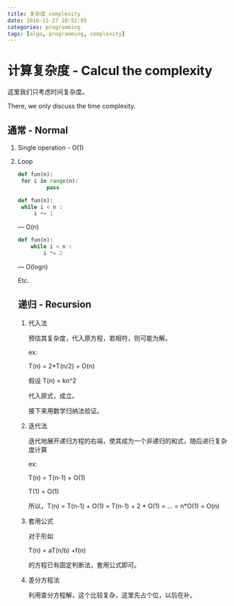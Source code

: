 ```yaml
---
title: 复杂度 complexity
date: 2016-11-27 10:52:05
categories: programming
tags: [algo, programming, complexity]
---
```


# 计算复杂度 - Calcul the complexity

这里我们只考虑时间复杂度。

There, we only discuss the time complexity.

## 通常 - Normal

1. Single operation - O(1)

2. Loop

   ```Python
   def fun(n):
   	for i in range(n):
      		pass
   ```

   ```python
   def fun(n):
   	while i < n :
       	i += 1
   ```

   — O(n)

   ```python
   def fun(n):
       while i < n :
           i *= 2
   ```

   — O(logn)

   Etc.

   ## 递归 - Recursion
   1.  代入法

       预估其复杂度，代入原方程，若相符，则可能为解。

       ex:

       T(n) = 2*T(n/2) + O(n)

       假设 T(n) = kn^2

       代入原式，成立。

       接下来用数学归纳法验证。

   2.  迭代法

          迭代地展开递归方程的右端，使其成为一个非递归的和式，随后进行复杂度计算

          ex:

          T(n) = T(n-1) + O(1)

          T(1) = O(1)

          所以，T(n) = T(n-1) + O(1) = T(n-1) + 2 * O(1) = … = n*O(1) = O(n)

   3.  套用公式

          对于形如

          T(n) = aT(n/b) +f(n)

          的方程已有固定判断法，套用公式即可。

   4.  差分方程法

          利用查分方程解，这个比较复杂，这里先占个位，以后在补。